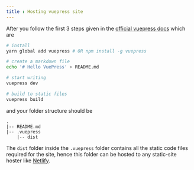 ```yaml
---
title : Hosting vuepress site
---
```

<vuenet-One/>

After you follow the first 3 steps given in the [official vuepress docs](https://vuepress.vuejs.org/) which are
```bash 
# install
yarn global add vuepress # OR npm install -g vuepress

# create a markdown file
echo '# Hello VuePress' > README.md

# start writing
vuepress dev

# build to static files
vuepress build
```
and your folder structure should be 
```
.
|-- README.md
|-- .vuepress
    |-- dist
```
The `dist` folder inside the `.vuepress` folder contains all the static code files required for the site, hence this folder can be hosted to any static-site hoster like [Netlify](https://www.netlify.com/).